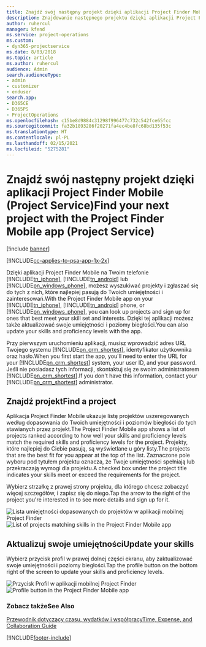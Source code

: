 ```yaml
---
title: Znajdź swój następny projekt dzięki aplikacji Project Finder Mobile
description: Znajdowanie następnego projektu dzięki aplikacji Project Finder Mobile dla Project Service
author: ruhercul
manager: kfend
ms.service: project-operations
ms.custom:
- dyn365-projectservice
ms.date: 8/03/2018
ms.topic: article
ms.author: ruhercul
audience: Admin
search.audienceType:
- admin
- customizer
- enduser
search.app:
- D365CE
- D365PS
- ProjectOperations
ms.openlocfilehash: c15be8d9884c31298f996477c732c542fce65fcc
ms.sourcegitcommit: fa32b1893286f20271fa4ec4be8fc68bd135f53c
ms.translationtype: HT
ms.contentlocale: pl-PL
ms.lasthandoff: 02/15/2021
ms.locfileid: "5275281"
---
```

# <a name="find-your-next-project-with-the-project-finder-mobile-app-project-service"></a><span data-ttu-id="7769c-103">Znajdź swój następny projekt dzięki aplikacji Project Finder Mobile (Project Service)</span><span class="sxs-lookup"><span data-stu-id="7769c-103">Find your next project with the Project Finder Mobile app (Project Service)</span></span>

[!include [banner](../includes/psa-now-project-operations.md)]

[!INCLUDE[cc-applies-to-psa-app-1x-2x](../includes/cc-applies-to-psa-app-1x-2x.md)]

<span data-ttu-id="7769c-104">Dzięki aplikacji Project Finder Mobile na Twoim telefonie [!INCLUDE[tn_iphone](../includes/tn-iphone.md)], [!INCLUDE[tn_android](../includes/tn-android.md)] lub [!INCLUDE[pn_windows_phone](../includes/pn-windows-phone.md)], możesz wyszukiwać projekty i zgłaszać się do tych z nich, które najlepiej pasują do Twoich umiejętności i zainteresowań.</span><span class="sxs-lookup"><span data-stu-id="7769c-104">With the Project Finder Mobile app on your [!INCLUDE[tn_iphone](../includes/tn-iphone.md)], [!INCLUDE[tn_android](../includes/tn-android.md)] phone, or [!INCLUDE[pn_windows_phone](../includes/pn-windows-phone.md)], you can look up projects and sign up for ones that best meet your skill set and interests.</span></span> <span data-ttu-id="7769c-105">Dzięki tej aplikacji możesz także aktualizować swoje umiejętności i poziomy biegłości.</span><span class="sxs-lookup"><span data-stu-id="7769c-105">You can also update your skills and proficiency levels with the app.</span></span>  
  
 <span data-ttu-id="7769c-106">Przy pierwszym uruchomieniu aplikacji, musisz wprowadzić adres URL Twojego systemu [!INCLUDE[pn_crm_shortest](../includes/pn-crm-shortest.md)], identyfikator użytkownika oraz hasło.</span><span class="sxs-lookup"><span data-stu-id="7769c-106">When you first start the app, you'll need to enter the URL for your [!INCLUDE[pn_crm_shortest](../includes/pn-crm-shortest.md)] system, your user ID, and your password.</span></span> <span data-ttu-id="7769c-107">Jeśli nie posiadasz tych informacji, skontaktuj się ze swoim administratorem [!INCLUDE[pn_crm_shortest](../includes/pn-crm-shortest.md)].</span><span class="sxs-lookup"><span data-stu-id="7769c-107">If you don't have this information,  contact your [!INCLUDE[pn_crm_shortest](../includes/pn-crm-shortest.md)] administrator.</span></span>  
  
## <a name="find-a-project"></a><span data-ttu-id="7769c-108">Znajdź projekt</span><span class="sxs-lookup"><span data-stu-id="7769c-108">Find a project</span></span>  
 <span data-ttu-id="7769c-109">Aplikacja Project Finder Mobile ukazuje listę projektów uszeregowanych według dopasowania do Twoich umiejętności i poziomów biegłości do tych stawianych przez projekt.</span><span class="sxs-lookup"><span data-stu-id="7769c-109">The Project Finder Mobile app shows a list of projects ranked according to how well your skills and proficiency levels match the required skills and proficiency levels for the project.</span></span> <span data-ttu-id="7769c-110">Projekty, które najlepiej do Ciebie pasują, są wyświetlane u góry listy.</span><span class="sxs-lookup"><span data-stu-id="7769c-110">The projects that are the best fit for you appear at the top of the list.</span></span> <span data-ttu-id="7769c-111">Zaznaczone pole wyboru pod tytułem projektu oznacza, że Twoje umiejętności spełniają lub przekraczają wymogi dla projektu.</span><span class="sxs-lookup"><span data-stu-id="7769c-111">A checked box under the project title indicates your skills meet or exceed the requirements for the project.</span></span>  
  
 <span data-ttu-id="7769c-112">Wybierz strzałkę z prawej strony projektu, dla którego chcesz zobaczyć więcej szczegółów, i zapisz się do niego.</span><span class="sxs-lookup"><span data-stu-id="7769c-112">Tap the arrow to the right of the project you're interested in to see more details and sign up for it.</span></span>  
  
 <span data-ttu-id="7769c-113">![Lista umiejętności dopasowanych do projektów w aplikacji mobilnej Project Finder](../psa/media/project-service-project-finder-list.png "Lista umiejętności dopasowanych do projektów w aplikacji mobilnej Project Finder")</span><span class="sxs-lookup"><span data-stu-id="7769c-113">![List of projects matching skills in the Project Finder Mobile app](../psa/media/project-service-project-finder-list.png "List of projects matching skills in the Project Finder Mobile app")</span></span>  
  
## <a name="update-your-skills"></a><span data-ttu-id="7769c-114">Aktualizuj swoje umiejętności</span><span class="sxs-lookup"><span data-stu-id="7769c-114">Update your skills</span></span>  
 <span data-ttu-id="7769c-115">Wybierz przycisk profil w prawej dolnej części ekranu, aby zaktualizować swoje umiejętności i poziomy biegłości.</span><span class="sxs-lookup"><span data-stu-id="7769c-115">Tap the profile button on the bottom right of the screen to update your skills and proficiency levels.</span></span>  
  
 <span data-ttu-id="7769c-116">![Przycisk Profil w aplikacji mobilnej Project Finder](../psa/media/project-service-project-finder-profile.png "Przycisk Profil w aplikacji mobilnej Project Finder")</span><span class="sxs-lookup"><span data-stu-id="7769c-116">![Profile button in the Project Finder Mobile app](../psa/media/project-service-project-finder-profile.png "Profile button in the Project Finder Mobile app")</span></span>  
  
### <a name="see-also"></a><span data-ttu-id="7769c-117">Zobacz także</span><span class="sxs-lookup"><span data-stu-id="7769c-117">See Also</span></span>  
 [<span data-ttu-id="7769c-118">Przewodnik dotyczący czasu, wydatków i współpracy</span><span class="sxs-lookup"><span data-stu-id="7769c-118">Time, Expense, and Collaboration Guide</span></span>](../psa/time-expense-collaboration-guide.md)


[!INCLUDE[footer-include](../includes/footer-banner.md)]